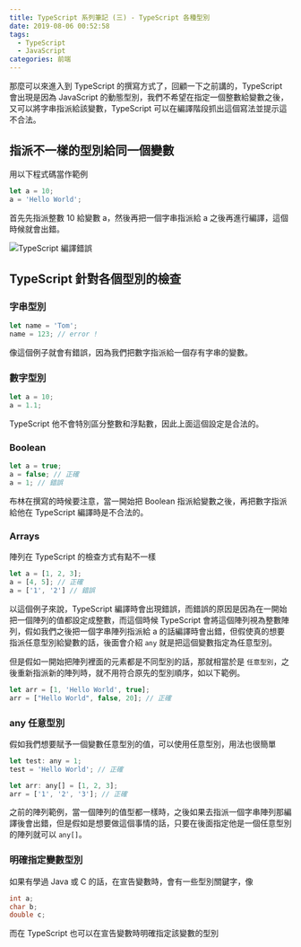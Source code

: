 ```yaml
---
title: TypeScript 系列筆記 (三) - TypeScript 各種型別
date: 2019-08-06 00:52:58
tags: 
  - TypeScript
  - JavaScript
categories: 前端
---
```


那麼可以來進入到 TypeScript 的撰寫方式了，回顧一下之前講的，TypeScript 會出現是因為 JavaScript 的動態型別，我們不希望在指定一個整數給變數之後，又可以將字串指派給該變數，TypeScript 可以在編譯階段抓出這個寫法並提示這不合法。

## 指派不一樣的型別給同一個變數
用以下程式碼當作範例
``` JavaScript
let a = 10;
a = 'Hello World';
```

首先先指派整數 10 給變數 a，然後再把一個字串指派給 a 之後再進行編譯，這個時候就會出錯。

![TypeScript 編譯錯誤](https://firebasestorage.googleapis.com/v0/b/it-blog-a274d.appspot.com/o/tsc%20error.PNG?alt=media&token=6a3ff377-f726-481c-bd9c-4e74665779b1)

## TypeScript 針對各個型別的檢查

### 字串型別
``` JavaScript
let name = 'Tom';
name = 123; // error !
```
像這個例子就會有錯誤，因為我們把數字指派給一個存有字串的變數。

### 數字型別
``` JavaScript
let a = 10;
a = 1.1;
```
TypeScript 他不會特別區分整數和浮點數，因此上面這個設定是合法的。

### Boolean
``` JavaScript
let a = true;
a = false; // 正確  
a = 1; // 錯誤
```
布林在撰寫的時候要注意，當一開始把 Boolean 指派給變數之後，再把數字指派給他在 TypeScript 編譯時是不合法的。

### Arrays
陣列在 TypeScript 的檢查方式有點不一樣

``` JavaScript
let a = [1, 2, 3];
a = [4, 5]; // 正確
a = ['1', '2'] // 錯誤
```
以這個例子來說，TypeScript 編譯時會出現錯誤，而錯誤的原因是因為在一開始把一個陣列的值都設定成整數，而這個時候 TypeScript 會將這個陣列視為整數陣列，假如我們之後把一個字串陣列指派給 a 的話編譯時會出錯，但假使真的想要指派任意型別給變數的話，後面會介紹 `any` 就是把這個變數指定為任意型別。

但是假如一開始把陣列裡面的元素都是不同型別的話，那就相當於是 `任意型別`，之後重新指派新的陣列時，就不用符合原先的型別順序，如以下範例。

``` JavaScript
let arr = [1, 'Hello World', true];
arr = ["Hello World", false, 20]; // 正確
```

### any 任意型別
假如我們想要賦予一個變數任意型別的值，可以使用任意型別，用法也很簡單

``` JavaScript
let test: any = 1;
test = 'Hello World'; // 正確

let arr: any[] = [1, 2, 3];
arr = ['1', '2', '3']; // 正確
```

之前的陣列範例，當一個陣列的值型都一樣時，之後如果去指派一個字串陣列那編譯後會出錯，但是假如是想要做這個事情的話，只要在後面指定他是一個任意型別的陣列就可以 `any[]`。

### 明確指定變數型別
如果有學過 Java 或 C 的話，在宣告變數時，會有一些型別關鍵字，像

``` C
int a;
char b;
double c;
```

而在 TypeScript 也可以在宣告變數時明確指定該變數的型別




